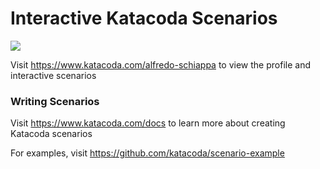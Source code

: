 # Interactive Katacoda Scenarios

[![](http://shields.katacoda.com/katacoda/alfredo-schiappa/count.svg)](https://www.katacoda.com/alfredo-schiappa "Get your profile on Katacoda.com")

Visit https://www.katacoda.com/alfredo-schiappa to view the profile and interactive scenarios

### Writing Scenarios
Visit https://www.katacoda.com/docs to learn more about creating Katacoda scenarios

For examples, visit https://github.com/katacoda/scenario-example
